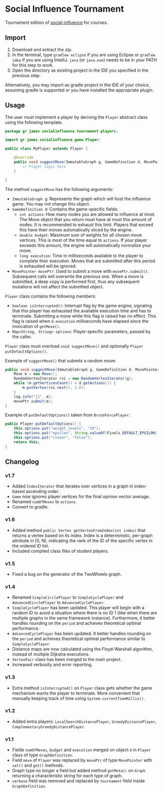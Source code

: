 # Social Influence Tournament

Tournament edition of [social-influence](https://github.com/gstamatelat/social-influence) for courses.

## Import

1. Download and extract the zip.
2. In the terminal, type `gradlew eclipse` if you are using Eclipse or `gradlew idea` if you are using IntelliJ. `java` (or `java.exe`) needs to be in your PATH for this step to work.
3. Open the directory as existing project in the IDE you specified in the previous step.

Alternatively, you may import as gradle project in the IDE of your choice, assuming gradle is supported or you have installed the appropriate plugin.

## Usage

The user must implement a player by deriving the `Player` abstract class using the following template.

```java
package gr.james.socialinfluence.tournament.players;

import gr.james.socialinfluence.game.Player;

public class MyPlayer extends Player {

	@Override
	public void suggestMove(ImmutableGraph g, GameDefinition d, MovePointer movePtr) {
		// Player logic here
	}

}
```

The method `suggestMove` has the following arguments:

- `ImmutableGraph g`: Represents the graph which will host the influence game. You may not change this object.
- `GameDefinition d`: Contains the game-specific fields:
	- `int actions`: How many nodes you are allowed to influence at most. The Move object that you return must have at most this amount of nodes. It is recommended to exhaust this limit. Players that exceed this have their moves automatically sliced by the engine.
	- `double budget`: Maximum sum of weights for all chosen move vertices. This is most of the time equal to `actions`. If your player exceeds this amount, the engine will automatically normalize your move.
	- `long execution`: Time in milliseconds available to the player to complete their execution. Moves that are submitted after this period is exhausted will be ignored.
- `MovePointer movePtr`: Used to submit a move with `movePtr.submit()`. Subsequent calls will overwrite the previous one. When a move is submitted, a deep copy is performed first, thus any subsequent mutations will not affect the submitted object.

`Player` class contains the following members:

- `boolean isInterrupted()`: Interrupt flag by the game engine, signaling that this player has exhausted the available execution time and has to terminate. Submitting a move while this flag is raised has no effect. This flag is raised when `d.execution` milliseconds have elapsed since the invocation of `getMove()`.
- `Map<String, String> options`: Player-specific parameters, passed by the caller.

`Player` class must overload `void suggestMove()` and optionally `Player putDefaultOptions()`.

Example of `suggestMove()` that submits a random move:

```java
public void suggestMove(ImmutableGraph g, GameDefinition d, MovePointer movePtr) {
	Move m = new Move();
	RandomVertexIterator rvi = new RandomVertexIterator(g);
	while (m.getVerticesCount() < d.getActions()) {
		m.putVertex(rvi.next(), 1.0);
	}
	log.info("{}", m);
	movePtr.submit(m);
}
```

Example of `putDefaultOptions()` taken from `BruteForcePlayer`:

```java
public Player putDefaultOptions() {
	this.options.put("weight_levels", "10");
	this.options.put("epsilon", String.valueOf(Finals.DEFAULT_EPSILON));
	this.options.put("clever", "false");
	return this;
}
```

## Changelog

### v1.7

- Added `IndexIterator` that iterates over vertices in a graph in index-based ascending order.
- `Game` now ignores player vertices for the final opinion vector average.
- Renamed `numOfMoves` to `actions`.
- Convert to gradle.

### v1.6

- Added method `public Vertex getVertexFromIndex(int index)` that returns a vertex based on its index. Index is a deterministic, per-graph attribute in [0, N), indicating the rank of the ID of the specific vertex in the ordered ID list.
- Included compiled class files of student players.

### v1.5

- Fixed a bug on the generator of the TwoWheels graph.

### v1.4

- Renamed `SimpleCirclePlayer` to `SimpleCyclePlayer` and `AdvancedCirclePlayer` to `AdvancedCyclePlayer`.
- `SimpleCyclePlayer` has been updated. This player will begin with a random ID to avoid a situation where there is no ID 1 (like when there are multiple graphs in the same framework instance). Furthermore, it better handles rounding on the `period` and achieves theoretical optimal performance.
- `AdvancedCyclePlayer` has been updated. It better handles rounding on the `period` and achieves theoretical optimal performance similar to `SimpleCyclePlayer`.
- Distance maps are now calculated using the Floyd-Warshall algorithm, instead of multiple Dijkstra executions.
- `VertexPair` class has been merged to the main project.
- Increased verbosity and error reporting.

### v1.3

- Extra method `isInterrupted()` on `Player` class gets whether the game mechanism wants the player to terminate. More convenient that manually keeping track of time using `System.currentTimeMillis()`.

### v1.2

- Added extra players: `LocalSearchDistancePlayer`, `GreedyDistancePlayer`, `ComplementaryGreedyDistancePlayer`.

### v1.1

- Fields `numOfMoves`, `budget` and `execution` merged on object `d` in `Player` class of type `GraphDefinition`.
- Field `move` of `Player` was replaced by `movePtr` of type `MovePointer` with `set()` and `get()` methods.
- Graph type no longer a field but added method `getMeta()` on `Graph` returning a characteristic string for each type of graph.
- `verbose` field was removed and replaced by `tournament` field inside `GraphDefinition`.
